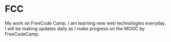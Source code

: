 # FCC
My work on FreeCode Camp.
I am learning new web technologies everyday. I will be making updates daily as I make progress on the MOOC by FreeCodeCamp.
